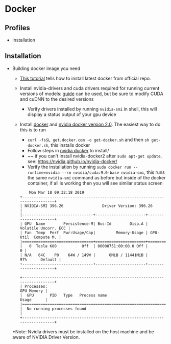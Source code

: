 # Docker

## Profiles
 * Installation

## Installation

* Building docker image you need
  * [This tutorial](https://www.digitalocean.com/community/tutorials/how-to-install-and-use-docker-on-ubuntu-18-04#step-1-%E2%80%94-installing-docker) tells how to install latest docker from official repo.
  * Install nvidia-drivers and cuda drivers required for running current versions of models: [guide](https://gist.github.com/bzamecnik/b0c342d22a2a21f6af9d10eba3d4597b) can be used, but be sure to modify CUDA and cuDNN to the desired versions
    * Verify drivers installed by running `nvidia-smi` in shell, this will display a status output of your gpu device

  * Install [docker](https://docs.docker.com/install/) and [nvidia docker version 2.0](https://github.com/nvidia/nvidia-docker/wiki/Installation-(version-2.0)). The easiest way to do this is to run
    * `curl -fsSL get.docker.com -o get-docker.sh` and then `sh get-docker.sh`, this installs docker
    * Follow steps in [nvidia docker](https://github.com/nvidia/nvidia-docker/wiki/Installation-(version-2.0)) to install/
    * ~~ if you can't install nvidia-docker2 after `sudo apt-get update`, see: https://nvidia.github.io/nvidia-docker/
    * Verify the installation by running `sudo docker run --runtime=nvidia --rm nvidia/cuda:9.0-base nvidia-smi`, this runs the same `nvidia-smi` command as before but inside of the docker container, if all is working then you will see similar status screen
    ```
        Mon Mar 18 09:32:18 2019       
    +-----------------------------------------------------------------------------+
    | NVIDIA-SMI 396.26                 Driver Version: 396.26                    |
    |-------------------------------+----------------------+----------------------+
    | GPU  Name        Persistence-M| Bus-Id        Disp.A | Volatile Uncorr. ECC |
    | Fan  Temp  Perf  Pwr:Usage/Cap|         Memory-Usage | GPU-Util  Compute M. |
    |===============================+======================+======================|
    |   0  Tesla K80           Off  | 00008751:00:00.0 Off |                    0 |
    | N/A   64C    P0    64W / 149W |      0MiB / 11441MiB |     97%      Default |
    +-------------------------------+----------------------+----------------------+
                                                                                   
    +-----------------------------------------------------------------------------+
    | Processes:                                                       GPU Memory |
    |  GPU       PID   Type   Process name                             Usage      |
    |=============================================================================|
    |  No running processes found                                                 |
    +-----------------------------------------------------------------------------+

    ```
  *Note:  Nvidia drivers must be installed on the host machine and be aware of NVIDIA Driver Version.
 